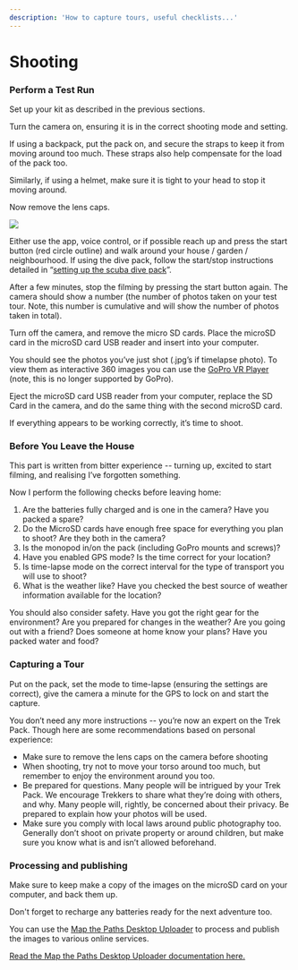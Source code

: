 ```yaml
---
description: 'How to capture tours, useful checklists...'
---
```


# Shooting

### Perform a Test Run

Set up your kit as described in the previous sections.

Turn the camera on, ensuring it is in the correct shooting mode and setting.

If using a backpack, put the pack on, and secure the straps to keep it from moving around too much. These straps also help compensate for the load of the pack too.

Similarly, if using a helmet, make sure it is tight to your head to stop it moving around.

Now remove the lens caps.

![](https://lh4.googleusercontent.com/ABhAYN0NQDaaZ_C4VVSoqx4xPDwE1DsCzu3FOy0tAoTCCeB1Wi21EtVUEONg8x9CfEozhlaNJvUHPyxqTT_MzD2FY_Pepi5lTZ1mDOIxi45AjUr1-nKfKGMB0HKOj-xbQQZcQjEw)

Either use the app, voice control, or if possible reach up and press the start button \(red circle outline\) and walk around your house / garden / neighbourhood. If using the dive pack, follow the start/stop instructions detailed in “[setting up the scuba dive pack](kit-setup.md#setting-up-the-scuba-dive-pack)”.

After a few minutes, stop the filming by pressing the start button again. The camera should show a number \(the number of photos taken on your test tour. Note, this number is cumulative and will show the number of photos taken in total\).

Turn off the camera, and remove the micro SD cards. Place the microSD card in the microSD card USB reader and insert into your computer.

You should see the photos you’ve just shot \(.jpg’s if timelapse photo\). To view them as interactive 360 images you can use the [GoPro VR Player](https://www.techadvisor.co.uk/download/audio-video-photo/gopro-vr-player-305-3330891/) \(note, this is no longer supported by GoPro\).

Eject the microSD card USB reader from your computer, replace the SD Card in the camera, and do the same thing with the second microSD card.

If everything appears to be working correctly, it’s time to shoot.

### Before You Leave the House

This part is written from bitter experience -- turning up, excited to start filming, and realising I’ve forgotten something.

Now I perform the following checks before leaving home:

1. Are the batteries fully charged and is one in the camera? Have you packed a spare?
2. Do the MicroSD cards have enough free space for everything you plan to shoot? Are they both in the camera?
3. Is the monopod in/on the pack \(including GoPro mounts and screws\)?
4. Have you enabled GPS mode? Is the time correct for your location?
5. Is time-lapse mode on the correct interval for the type of transport you will use to shoot?
6. What is the weather like? Have you checked the best source of weather information available for the location?

You should also consider safety. Have you got the right gear for the environment? Are you prepared for changes in the weather? Are you going out with a friend? Does someone at home know your plans? Have you packed water and food?

### Capturing a Tour

Put on the pack, set the mode to time-lapse \(ensuring the settings are correct\), give the camera a minute for the GPS to lock on and start the capture.

You don’t need any more instructions -- you’re now an expert on the Trek Pack. Though here are some recommendations based on personal experience:

* Make sure to remove the lens caps on the camera before shooting
* When shooting, try not to move your torso around too much, but remember to enjoy the environment around you too.
* Be prepared for questions. Many people will be intrigued by your Trek Pack. We encourage Trekkers to share what they’re doing with others, and why. Many people will, rightly, be concerned about their privacy. Be prepared to explain how your photos will be used.
* Make sure you comply with local laws around public photography too. Generally don’t shoot on private property or around children, but make sure you know what is and isn’t allowed beforehand.

### Processing and publishing

Make sure to keep make a copy of the images on the microSD card on your computer, and back them up.

Don't forget to recharge any batteries ready for the next adventure too.

You can use the [Map the Paths Desktop Uploader](http://mtp.trekview.org/uploader) to process and publish the images to various online services.

[Read the Map the Paths Desktop Uploader documentation here.](../../mtp-desktop-uploader/overview.md)

